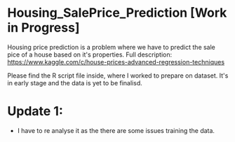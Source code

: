 # Housing_SalePrice_Prediction [Work in Progress]

Housing price prediction is a problem where we have to predict the sale pice of a house based on it's properties.
Full description: https://www.kaggle.com/c/house-prices-advanced-regression-techniques

Please find the R script file inside, where I worked to prepare on dataset. It's in early stage and the data is yet to be finalisd. 

# Update 1:
- I have to re analyse it as the there are some issues training the data. 
